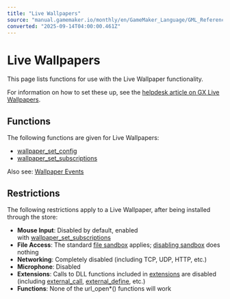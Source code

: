 ```yaml
---
title: "Live Wallpapers"
source: "manual.gamemaker.io/monthly/en/GameMaker_Language/GML_Reference/Live_Wallpapers/Live_Wallpapers.htm"
converted: "2025-09-14T04:00:00.461Z"
---
```


# Live Wallpapers

This page lists functions for use with the Live Wallpaper functionality.

For information on how to set these up, see the [helpdesk article on GX Live Wallpapers](https://help.gamemaker.io/hc/en-us/articles/10070287968285-How-To-Make-Live-Wallpapers-With-GameMaker).

## Functions

The following functions are given for Live Wallpapers:

-   [wallpaper\_set\_config](wallpaper_set_config.md)
-   [wallpaper\_set\_subscriptions](wallpaper_set_subscriptions.md)

Also see: [Wallpaper Events](../../../The_Asset_Editors/Object_Properties/Wallpaper_Config_Event.md)

## Restrictions

The following restrictions apply to a Live Wallpaper, after being installed through the store:

-   **Mouse Input**: Disabled by default, enabled with [wallpaper\_set\_subscriptions](wallpaper_set_subscriptions.md)
-   **File Access**: The standard [file sandbox](../../../Additional_Information/The_File_System.md) applies; [disabling sandbox](../../../Settings/Game_Options/Windows.md) does nothing
-   **Networking**: Completely disabled (including TCP, UDP, HTTP, etc.)
-   **Microphone**: Disabled
-   **Extensions**: Calls to DLL functions included in [extensions](../../../The_Asset_Editors/Extensions.md) are disabled (including [external\_call](../OS_And_Compiler/external_call.md), [external\_define](../OS_And_Compiler/external_define.md), etc.)
-   **Functions**: None of the url\_open\*() functions will work